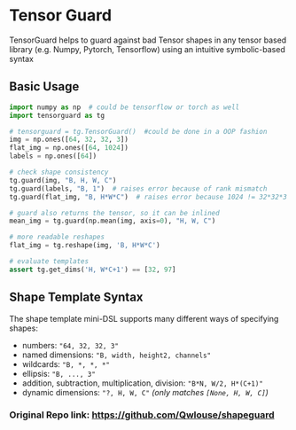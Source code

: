 # Tensor Guard

TensorGuard helps to guard against bad Tensor shapes in any tensor based library (e.g. Numpy, Pytorch, Tensorflow) using an intuitive symbolic-based syntax



## Basic Usage

```python
import numpy as np  # could be tensorflow or torch as well
import tensorguard as tg

# tensorguard = tg.TensorGuard()  #could be done in a OOP fashion
img = np.ones([64, 32, 32, 3])
flat_img = np.ones([64, 1024])
labels = np.ones([64])

# check shape consistency
tg.guard(img, "B, H, W, C")
tg.guard(labels, "B, 1")  # raises error because of rank mismatch
tg.guard(flat_img, "B, H*W*C")  # raises error because 1024 != 32*32*3

# guard also returns the tensor, so it can be inlined
mean_img = tg.guard(np.mean(img, axis=0), "H, W, C")

# more readable reshapes
flat_img = tg.reshape(img, 'B, H*W*C')

# evaluate templates
assert tg.get_dims('H, W*C+1') == [32, 97]

```


## Shape Template Syntax
The shape template mini-DSL supports many different ways of specifying shapes:

  * numbers: `"64, 32, 32, 3"`
  * named dimensions: `"B, width, height2, channels"`
  * wildcards: `"B, *, *, *"`
  * ellipsis: `"B, ..., 3"`
  * addition, subtraction, multiplication, division: `"B*N, W/2, H*(C+1)"`
  * dynamic dimensions: `"?, H, W, C"`  *(only matches `[None, H, W, C]`)*

### Original Repo link: https://github.com/Qwlouse/shapeguard
